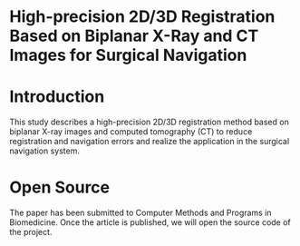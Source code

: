 # High-precision 2D/3D Registration Based on Biplanar X-Ray and CT Images for Surgical Navigation

# Introduction
This study describes a high-precision 2D/3D registration method based on biplanar X-ray images and computed tomography (CT) to reduce registration and navigation errors and realize the application in the surgical navigation system.

# Open Source
The paper has been submitted to Computer Methods and Programs in Biomedicine. Once the article is published, we will open the source code of the project.
